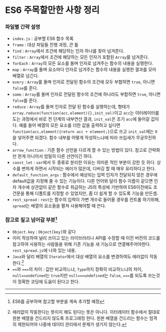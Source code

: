 # ES6 주목할만한 사항 정리

### 파일별 간략 설명
 - `index.js` : 공부할 ES6 함수 목록
 - `frame` : 대상 파일들 진행 과정, 큰 틀
 - `find` : `Array`에서 조건에 해당하는 인자 하나를 찾아 넘겨준다.
 - `filter` : `Array`에서 조건에 해당하는 모든 인자가 포함된 `Array`를 넘겨준다.
 - `forEach` : `Array`의 모든 요소를 돌며 인자로 넘겨주는 함수의 내용을 실행한다.
 - `map` : `Array`를 돌며 요소마다 인자로 넘겨주는 함수의 내용을 실행한 결과를 모아 배열로 넘긴다.
 - `every` : `Array`를 돌며 인자로 전달된 함수의 조건에 모두 부합하면 `true`, 아니면 `false`를 준다.
 - `some` : `Array`를 돌며 인자로 전달된 함수의 조건에 하나라도 부합하면 `true`, 아니면 `false`를 준다.
 - `reduce` : `Array`를 돌며 인자로 전달 된 함수를 실행하는데, 형태가 `array.reduce(function(acc,element){},init_val)`이고 `acc`는 이터레이터를 도는 과정에서 바로 전 단계의 내부연산 결과, `init_val`은 초기 `acc`에 들어갈 값이다. 예를 들어 배열의 모든 요소를 더한 값을 출력하고 싶다면 `function(acc,element){return acc + element;}`으로 쓰고 `init_val`에는 `0`을 넣어주면 되겠다. 함수 내부를 어떻게 작성하느냐에 따라 쓰임새가 무궁무진하다.
 - `arrow_function` : 기존 함수 선언을 다르게 할 수 있는 방법이 있다. 참고로 간략화만 한게 아니어서 엄밀히 다른 선언이긴 하다.
 - `const_let` : `var`에서 두 종류로 분리한 이유는 의미론 적인 부분이 강한 듯 하다. 상수를 변하게 하면서 시작되는 에러가 많은데, 디버깅 할 때 매우 유리하다고 한다.
 - `default_function_args` : 함수에서 예상되는 입력 인자가 전달되지 않은 경우에 default값을 지정해 줄 수 있는 기능이다. 다른 언어와 달리 함수 이름이 같으면 인자 개수에 상관없이 같은 함수로 취급하는 JS의 특성에 기반하여 ES6이전에도 조건문을 통해 디폴트를 지정할 수 있었지만, 좀 더 쉽게 할 수 있도록 기능을 만든셈.
 - `rest_spread` : `rest`는 함수의 입력이 가변 개수로 들어올 경우를 컨트롤 하기위해, `spread`는 배열의 요소들을 펼쳐 사용해야할 때 쓴다.

### 참고로 짚고 넘어갈 부분[^1]
 - `Object.key` : `Object[key]`와 같다
 - 이미 작성하여 널리 쓰이고 있는 라이브러리나 API를 수정할 때 이전 버전의 코드를 참고하여 사용하는 사람들을 위해 기존 기능을 새 기능으로 연결해주어야한다. `rest_spread.js`에 나와 있는 내용. 
 - `Java`와 달리 배열의 `Iterator`에서 대상 배열의 요소를 변경하여도 에러없이 작동한다.[^2]
 - `==`와 `===`의 차이 : 값만 비교하느냐, `Type`까지 정확히 비교하느냐의 차이, `null==undefined`는 `true`지만 `null===undefined`는 `false`, `===`를 되도록 쓰는것이 정확한 코딩에 도움이 된다고 한다.

---------------------------------
[^1]: ES6를 공부하며 참고할 부분을 계속 추가할 예정
[^2]: 에러없이 작동한다는 뜻이지 해도 된다는 뜻은 아니다. 이터레이터 함수에서 절대로 원본 배열을 건드리지 않도록 프로그래밍 한다. 원본 배열을 건드리는 함수는 엄격히 제한되어야 나중에 데이터 관리에서 문제가 생기지 않는다.
